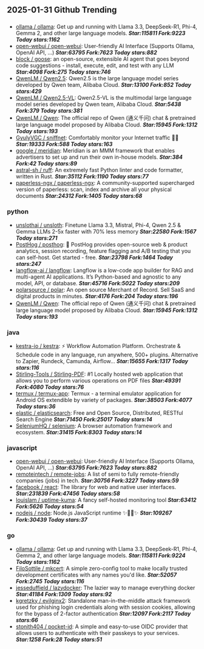 ## 2025-01-31 Github Trending

### 
* [ollama / ollama](https://github.com/ollama/ollama): Get up and running with Llama 3.3, DeepSeek-R1, Phi-4, Gemma 2, and other large language models. ***Star:115811 Fork:9223 Today stars:1162***
* [open-webui / open-webui](https://github.com/open-webui/open-webui): User-friendly AI Interface (Supports Ollama, OpenAI API, ...) ***Star:63795 Fork:7623 Today stars:882***
* [block / goose](https://github.com/block/goose): an open-source, extensible AI agent that goes beyond code suggestions - install, execute, edit, and test with any LLM ***Star:4098 Fork:275 Today stars:746***
* [QwenLM / Qwen2.5](https://github.com/QwenLM/Qwen2.5): Qwen2.5 is the large language model series developed by Qwen team, Alibaba Cloud. ***Star:13100 Fork:852 Today stars:429***
* [QwenLM / Qwen2.5-VL](https://github.com/QwenLM/Qwen2.5-VL): Qwen2.5-VL is the multimodal large language model series developed by Qwen team, Alibaba Cloud. ***Star:5438 Fork:379 Today stars:381***
* [QwenLM / Qwen](https://github.com/QwenLM/Qwen): The official repo of Qwen (通义千问) chat & pretrained large language model proposed by Alibaba Cloud. ***Star:15945 Fork:1312 Today stars:193***
* [GyulyVGC / sniffnet](https://github.com/GyulyVGC/sniffnet): Comfortably monitor your Internet traffic 🕵️‍♂️ ***Star:19333 Fork:588 Today stars:163***
* [google / meridian](https://github.com/google/meridian): Meridian is an MMM framework that enables advertisers to set up and run their own in-house models. ***Star:384 Fork:42 Today stars:89***
* [astral-sh / ruff](https://github.com/astral-sh/ruff): An extremely fast Python linter and code formatter, written in Rust. ***Star:35112 Fork:1190 Today stars:77***
* [paperless-ngx / paperless-ngx](https://github.com/paperless-ngx/paperless-ngx): A community-supported supercharged version of paperless: scan, index and archive all your physical documents ***Star:24312 Fork:1405 Today stars:68***

### python
* [unslothai / unsloth](https://github.com/unslothai/unsloth): Finetune Llama 3.3, Mistral, Phi-4, Qwen 2.5 & Gemma LLMs 2-5x faster with 70% less memory ***Star:22580 Fork:1567 Today stars:271***
* [PostHog / posthog](https://github.com/PostHog/posthog): 🦔 PostHog provides open-source web & product analytics, session recording, feature flagging and A/B testing that you can self-host. Get started - free. ***Star:23798 Fork:1464 Today stars:247***
* [langflow-ai / langflow](https://github.com/langflow-ai/langflow): Langflow is a low-code app builder for RAG and multi-agent AI applications. It’s Python-based and agnostic to any model, API, or database. ***Star:45716 Fork:5022 Today stars:209***
* [polarsource / polar](https://github.com/polarsource/polar): An open source Merchant of Record. Sell SaaS and digital products in minutes. ***Star:4176 Fork:204 Today stars:196***
* [QwenLM / Qwen](https://github.com/QwenLM/Qwen): The official repo of Qwen (通义千问) chat & pretrained large language model proposed by Alibaba Cloud. ***Star:15945 Fork:1312 Today stars:193***

### java
* [kestra-io / kestra](https://github.com/kestra-io/kestra): ⚡ Workflow Automation Platform. Orchestrate & Schedule code in any language, run anywhere, 500+ plugins. Alternative to Zapier, Rundeck, Camunda, Airflow... ***Star:15655 Fork:1317 Today stars:116***
* [Stirling-Tools / Stirling-PDF](https://github.com/Stirling-Tools/Stirling-PDF): #1 Locally hosted web application that allows you to perform various operations on PDF files ***Star:49391 Fork:4080 Today stars:76***
* [termux / termux-app](https://github.com/termux/termux-app): Termux - a terminal emulator application for Android OS extendible by variety of packages. ***Star:38503 Fork:4077 Today stars:36***
* [elastic / elasticsearch](https://github.com/elastic/elasticsearch): Free and Open Source, Distributed, RESTful Search Engine ***Star:71450 Fork:25017 Today stars:14***
* [SeleniumHQ / selenium](https://github.com/SeleniumHQ/selenium): A browser automation framework and ecosystem. ***Star:31415 Fork:8303 Today stars:14***

### javascript
* [open-webui / open-webui](https://github.com/open-webui/open-webui): User-friendly AI Interface (Supports Ollama, OpenAI API, ...) ***Star:63795 Fork:7623 Today stars:882***
* [remoteintech / remote-jobs](https://github.com/remoteintech/remote-jobs): A list of semi to fully remote-friendly companies (jobs) in tech. ***Star:30756 Fork:3227 Today stars:59***
* [facebook / react](https://github.com/facebook/react): The library for web and native user interfaces. ***Star:231839 Fork:47456 Today stars:58***
* [louislam / uptime-kuma](https://github.com/louislam/uptime-kuma): A fancy self-hosted monitoring tool ***Star:63412 Fork:5626 Today stars:54***
* [nodejs / node](https://github.com/nodejs/node): Node.js JavaScript runtime ✨🐢🚀✨ ***Star:109267 Fork:30439 Today stars:37***

### go
* [ollama / ollama](https://github.com/ollama/ollama): Get up and running with Llama 3.3, DeepSeek-R1, Phi-4, Gemma 2, and other large language models. ***Star:115811 Fork:9224 Today stars:1162***
* [FiloSottile / mkcert](https://github.com/FiloSottile/mkcert): A simple zero-config tool to make locally trusted development certificates with any names you'd like. ***Star:52057 Fork:2745 Today stars:116***
* [jesseduffield / lazydocker](https://github.com/jesseduffield/lazydocker): The lazier way to manage everything docker ***Star:41184 Fork:1309 Today stars:92***
* [kgretzky / evilginx2](https://github.com/kgretzky/evilginx2): Standalone man-in-the-middle attack framework used for phishing login credentials along with session cookies, allowing for the bypass of 2-factor authentication ***Star:12097 Fork:2117 Today stars:66***
* [stonith404 / pocket-id](https://github.com/stonith404/pocket-id): A simple and easy-to-use OIDC provider that allows users to authenticate with their passkeys to your services. ***Star:1258 Fork:28 Today stars:51***
